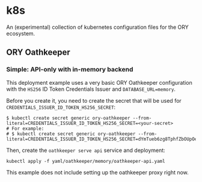 # k8s

An (experimental) collection of kubernetes configuration files for the ORY ecosystem.

## ORY Oathkeeper

### Simple: API-only with in-memory backend

This deployment example uses a very basic ORY Oathkeeper configuration with the `HS256` ID Token Credentials Issuer
and `DATABASE_URL=memory`.

Before you create it, you need to create the secret that will be used for `CREDENTIALS_ISSUER_ID_TOKEN_HS256_SECRET`:

```
$ kubectl create secret generic ory-oathkeeper --from-literal=CREDENTIALS_ISSUER_ID_TOKEN_HS256_SECRET=<your-secret>
# For example:
# $ kubectl create secret generic ory-oathkeeper --from-literal=CREDENTIALS_ISSUER_ID_TOKEN_HS256_SECRET=dYmTueb6zg8TphfZbOUpOewd0gt7u0SH
```

Then, create the `oathkeeper serve api` service and deployment:

```
kubectl apply -f yaml/oathkeeper/memory/oathkeeper-api.yaml
```

This example does not include setting up the oathkeeper proxy right now.
